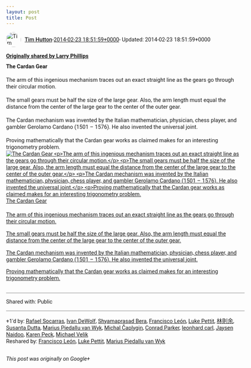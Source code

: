 ```yaml
---
layout: post
title: Post
---
```


<html><head><meta charset="utf-8"><title>Google+ post</title><style>body {font: 11pt Roboto, Arial, sans-serif; max-width: 640px; margin: 24px;}.author-photo {border-radius: 50%; margin-right: 10px; width: 40px;}.author {font-weight: 500;}.main-content {margin: 15px 0 15px;}.post-title {font-weight: bold;}.location {display: block; margin-top: 15px;}.location img {float: left; margin-right: 5px; width: 20px;}.media-link {display: inline-block; max-width: 100%; vertical-align: top;}.media-link p {margin-top: 5px; max-height: 4em; overflow: scroll;}.media {max-height: 100vh; max-width: 100%;}.video-placeholder {background: black; display: flex; height: 300px; max-width: 100%; width: 640px;}.play-icon {border-bottom: 30px solid transparent; border-left: 50px solid white; border-top: 30px solid transparent; color: white; margin: auto;}.album {max-height: 800px; overflow: scroll; width: calc(100vw - 48px);}.album .media-link {margin-right: 5px; max-width: 250px;}.album .media {max-height: 250px;}.link-embed {border-top: 1px solid lightgrey; display: block; margin-top: 20px;}.link-embed img {max-width: 100%;}.inline-link-embed {display: block;}.inline-link-embed img {vertical-align: middle;}.link-title {display: inline-block; font-size: medium; font-weight: 300; padding-left: 1em;}.reshare-attribution {display: block; font-weight: bold; margin-bottom: 10px;}.poll-image {margin-bottom: 5px; max-height: 300px; max-width: 500px;}.poll-choice {align-items: center; display: flex; margin-bottom: 5px; max-width: 500px;}.poll-choice-percentage {background-color: lightblue; height: 100%; left: 0; position: absolute; z-index: -1;}.poll-choice-selected {margin-right: 5px;}.poll-choice-results {border: 1px solid lightgray; border-radius: 5px; display: flex; line-height: 40px; overflow: hidden; padding: 0 8px; position: relative;}.poll-choice-results, .poll-choice-description {flex-grow: 1; margin-right: 10px;}.poll-choice-image {width: 100%;}.poll-choice-image, .poll-choice-image img {max-height: 40px; max-width: 100px;}.poll-choice-votes {max-height: 100px; overflow: auto;}.plus-entity-embed {color: black; display: block; text-decoration: none;}.plus-entity-embed-cover-photo {max-height: 300px; max-width: 100%;}.plus-entity-embed-info {padding: 0 1em 1em;}.plus-entity-embed-info h2 {font-weight: 500; margin: 10px 0;}.plus-entity-embed-info p {font-size: small; margin: 0;}.collection-owner-avatar {border-radius: 50%; border: 2px solid white; height: 40px; margin-top: -22px;}.visibility {padding: 1em 0; border-top: 1px solid grey;}.post-activity {padding: 1em 0; border-top: 1px solid grey;}.comments {border-top: 1px solid gray; padding-top: 1em;}.comment + .comment {margin-top: 1em;}.comment .media-link, .comment .inline-link-embed {margin-top: 5px;}</style></head><body><div style="margin-bottom:1em;"><div style="display:flex; align-items:center"><img class="author-photo" src="https://lh4.googleusercontent.com/-epo4ZZKNqEw/AAAAAAAAAAI/AAAAAAAAVSU/qu3LpcHEnoQ/s64-c/photo.jpg" alt="Tim Hutton"><a href="https://plus.google.com/+TimHutton" target="_blank" class="author">Tim Hutton</a> - <a target="_blank" href="https://plus.google.com/+TimHutton/posts/2RWdbeHM19w">2014-02-23 18:51:59+0000</a><span> - Updated: 2014-02-23 18:51:59+0000</span></div><div class="main-content"></div><div><a target="_blank" href="https://plus.google.com/+LarryPhillipsTutor/posts/HvYFTP4Cbbk" class="reshare-attribution">Originally shared by Larry Phillips</a><b>The Cardan Gear</b><br><br>The arm of this ingenious mechanism traces out an exact straight line as the gears go through their circular motion.<br><br>The small gears must be half the size of the large gear. Also, the arm length must equal the distance from the center of the large gear to the center of the outer gear.<br><br>The Cardan mechanism was invented by the Italian mathematician, physician, chess player, and gambler Gerolamo Cardano (1501 – 1576). He also invented the universal joint.<br><br>Proving mathematically that the Cardan gear works as claimed makes for an interesting trigonometry problem.<a href="https://lh4.googleusercontent.com/-U1SlWnoecwg/UwoZ0Y7MR-I/AAAAAAAADCg/DgFJEglbpU8/w511-h306/cardan%2Bgear.gif" target="_blank" class="media-link"><img src="https://lh4.googleusercontent.com/-U1SlWnoecwg/UwoZ0Y7MR-I/AAAAAAAADCg/DgFJEglbpU8/w511-h306/cardan%2Bgear.gif" alt="The Cardan Gear



The arm of this ingenious mechanism traces out an exact straight line as the gears go through their circular motion.



The small gears must be half the size of the large gear. Also, the arm length must equal the distance from the center of the large gear to the center of the outer gear.



The Cardan mechanism was invented by the Italian mathematician, physician, chess player, and gambler Gerolamo Cardano (1501 – 1576). He also invented the universal joint.



Proving mathematically that the Cardan gear works as claimed makes for an interesting trigonometry problem." class="media"><p>The Cardan Gear



The arm of this ingenious mechanism traces out an exact straight line as the gears go through their circular motion.



The small gears must be half the size of the large gear. Also, the arm length must equal the distance from the center of the large gear to the center of the outer gear.



The Cardan mechanism was invented by the Italian mathematician, physician, chess player, and gambler Gerolamo Cardano (1501 – 1576). He also invented the universal joint.



Proving mathematically that the Cardan gear works as claimed makes for an interesting trigonometry problem.</p></a></div></div><div class="visibility">Shared with: Public</div><div class="post-activity"><div class="plus-oners">+1'd by: <a href="https://plus.google.com/112219399948656698947">Rafael Socarras</a>, <a href="https://plus.google.com/110838538679766163715">Ivan DeWolf</a>, <a href="https://plus.google.com/104325070346075679164">Shyamaprasad Bera</a>, <a href="https://plus.google.com/+superoptimo">Francisco León</a>, <a href="https://plus.google.com/+LukePettit3dArtist">Luke Pettit</a>, <a href="https://plus.google.com/+林則余Yuwood">林則余</a>, <a href="https://plus.google.com/117418371197842388705">Susanta Dutta</a>, <a href="https://plus.google.com/+Marius_Piedallu_van_Wyk">Marius Piedallu van Wyk</a>, <a href="https://plus.google.com/+MichalČaplygin">Michal Čaplygin</a>, <a href="https://plus.google.com/+ConradParker">Conrad Parker</a>, <a href="https://plus.google.com/115286415533825801110">leonhard carl</a>, <a href="https://plus.google.com/+jaysennaidoo">Jaysen Naidoo</a>, <a href="https://plus.google.com/+KarenPeck">Karen Peck</a>, <a href="https://plus.google.com/109912852671536940136">Michael Velik</a></div><div class="resharers">Reshared by: <a href="https://plus.google.com/+superoptimo">Francisco León</a>, <a href="https://plus.google.com/+LukePettit3dArtist">Luke Pettit</a>, <a href="https://plus.google.com/+Marius_Piedallu_van_Wyk">Marius Piedallu van Wyk</a></div></div></body></html>

<i>This post was originally on Google+</i>